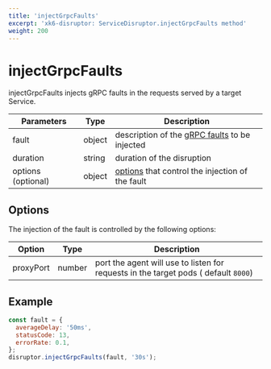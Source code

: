 ```yaml
---
title: 'injectGrpcFaults'
excerpt: 'xk6-disruptor: ServiceDisruptor.injectGrpcFaults method'
weight: 200
---
```


# injectGrpcFaults

injectGrpcFaults injects gRPC faults in the requests served by a target Service.

| Parameters         | Type   | Description                                                                                                                        |
| ------------------ | ------ | ---------------------------------------------------------------------------------------------------------------------------------- |
| fault              | object | description of the [gRPC faults](https://grafana.com/docs/k6/<K6_VERSION>/javascript-api/xk6-disruptor/faults/grpc) to be injected |
| duration           | string | duration of the disruption                                                                                                         |
| options (optional) | object | [options](#options) that control the injection of the fault                                                                        |

## Options

The injection of the fault is controlled by the following options:

| Option    | Type   | Description                                                                         |
| --------- | ------ | ----------------------------------------------------------------------------------- |
| proxyPort | number | port the agent will use to listen for requests in the target pods ( default `8000`) |

## Example

<!-- eslint-skip -->

```javascript
const fault = {
  averageDelay: '50ms',
  statusCode: 13,
  errorRate: 0.1,
};
disruptor.injectGrpcFaults(fault, '30s');
```
